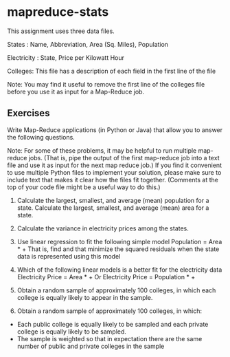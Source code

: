 # mapreduce-stats

This assignment uses three data files.

States :  Name, Abbreviation, Area (Sq. Miles), Population

Electricity : State, Price per Kilowatt Hour

Colleges: This file has a description of each field in the first line of the file

Note: You may find it useful to remove the first line of the colleges file before you use it as input
for a Map-Reduce job.

## Exercises

Write Map-Reduce applications (in Python or Java) that allow you to answer the following
questions.

Note: For some of these problems, it may be helpful to run multiple map-reduce jobs. (That is, pipe the output of the first map-reduce job into a text file and use it as input for the next map reduce job.) If you find it convenient to use multiple Python files to implement your solution, please make sure to include text that makes it clear how the files fit together. (Comments at the top of your code file might be a useful way to do this.)

1. Calculate the largest, smallest, and average (mean) population for a state. Calculate the largest, smallest, and average (mean) area for a state.

2. Calculate the variance in electricity prices among the states.

3. Use linear regression to fit the following simple model
Population = Area * <alpha> + <beta>
That is, find <alpha> and <beta> that minimize the squared residuals when the state data is represented using this model

4. Which of the following linear models is a better fit for the electricity data
  Electricity Price = Area * <alpha> + <beta>
Or
  Electricity Price = Population * <alpha> + <beta>

5. Obtain a random sample of approximately 100 colleges, in which each college is equally likely to appear in the sample.

6. Obtain a random sample of approximately 100 colleges, in which:

- Each public college is equally likely to be sampled and each private college is equally likely to be sampled.
- The sample is weighted so that in expectation there are the same number of public and private colleges in the sample
